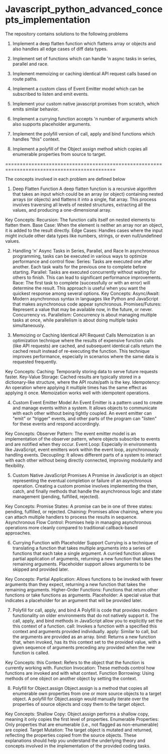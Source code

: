# Javascript_python_advanced_concepts_implementation
The repository contains solutions to the following problems

1. Implement a deep flatten function which flattens array
or objects and also handles all edge cases of diff data
types.

3. Implement set of functions which can handle 'n async
tasks in series, parallel and race.

5. Implement memoizing or caching identical API request
calls based on route paths.

7. Implement a custom class of Event Emitter model
which can be subscribed to listen and emit events.

9. Implement your custom native javascript promises from
scratch, which emits similar behavior.

11. Implement a currying function accepts 'n number of
arguments which also supports placeholder arguments.

13. Implement the polyfill version of call, apply and bind
functions which handles "this" context.

15. Implement a polyfill of the Object assign method which
copies all enumerable properties from source to target.

============================================================================================

The concepts involved in each problem are defined below

1. Deep Flatten Function
A deep flatten function is a recursive algorithm that takes an input which could be an array (or object) containing nested arrays (or objects) and flattens it into a single, flat array. This process involves traversing all levels of nested structures, extracting all the values, and producing a one-dimensional array.

Key Concepts:
Recursion: The function calls itself on nested elements to flatten them.
Base Case: When the element is neither an array nor an object, it is added to the result directly.
Edge Cases: Handles cases where the input might include other data types like numbers, strings, or even null/undefined values.

2. Handling 'n' Async Tasks in Series, Parallel, and Race
In asynchronous programming, tasks can be executed in various ways to optimize performance and control flow:
Series: Tasks are executed one after another. Each task waits for the previous one to complete before starting.
Parallel: Tasks are executed concurrently without waiting for others to finish. This can lead to significant performance improvements.
Race: The first task to complete (successfully or with an error) will determine the result. This approach is useful when you want the quickest response among several options.
Key Concepts:
Async/Await: Modern asynchronous syntax in languages like Python and JavaScript that makes asynchronous code appear synchronous.
Promises/Futures: Represent a value that may be available now, in the future, or never.
Concurrency vs. Parallelism: Concurrency is about managing multiple tasks at once, while parallelism is about doing multiple tasks simultaneously.

3. Memoizing or Caching Identical API Request Calls
Memoization is an optimization technique where the results of expensive function calls (like API requests) are cached, and subsequent identical calls return the cached result instead of re-executing the function. This technique improves performance, especially in scenarios where the same data is requested frequently.

Key Concepts:
Caching: Temporarily storing data to serve future requests faster.
Key-Value Storage: Cached results are typically stored in a dictionary-like structure, where the API route/path is the key.
Idempotency: An operation where applying it multiple times has the same effect as applying it once. Memoization works well with idempotent operations.

4. Custom Event Emitter Model
An Event Emitter is a pattern used to create and manage events within a system. It allows objects to communicate with each other without being tightly coupled. An event emitter can "emit" or "trigger" events, and other parts of the program can "listen" for these events and respond accordingly.

Key Concepts:
Observer Pattern: The event emitter model is an implementation of the observer pattern, where objects subscribe to events and are notified when they occur.
Event Loop: Especially in environments like JavaScript, event emitters work within the event loop, asynchronously handling events.
Decoupling: It allows different parts of a system to interact with each other without being directly connected, improving modularity and flexibility.

5. Custom Native JavaScript Promises
A Promise in JavaScript is an object representing the eventual completion or failure of an asynchronous operation. Creating a custom promise involves implementing the then, catch, and finally methods that handle the asynchronous logic and state management (pending, fulfilled, rejected).

Key Concepts:
Promise States: A promise can be in one of three states: pending, fulfilled, or rejected.
Chaining: Promises allow chaining, where you can attach multiple handlers to process the results in sequence.
Asynchronous Flow Control: Promises help in managing asynchronous operations more cleanly compared to traditional callback-based approaches.

6. Currying Function with Placeholder Support
Currying is a technique of translating a function that takes multiple arguments into a series of functions that each take a single argument. A curried function allows partial application of arguments, returning a new function that takes the remaining arguments. Placeholder support allows arguments to be skipped and provided later.

Key Concepts:
Partial Application: Allows functions to be invoked with fewer arguments than they expect, returning a new function that takes the remaining arguments.
Higher-Order Functions: Functions that return other functions or take functions as arguments.
Placeholder: A special value that indicates a placeholder for an argument that will be provided later.

7. Polyfill for call, apply, and bind
A Polyfill is code that provides modern functionality on older environments that do not natively support it. The call, apply, and bind methods in JavaScript allow you to explicitly set the this context of a function.
call: Invokes a function with a specified this context and arguments provided individually.
apply: Similar to call, but the arguments are provided as an array.
bind: Returns a new function that, when invoked, has its this context set to the provided value, with a given sequence of arguments preceding any provided when the new function is called.

Key Concepts:
this Context: Refers to the object that the function is currently working with.
Function Invocation: These methods control how functions are invoked and with what context.
Function Borrowing: Using methods of one object on another object by setting the context.

8. Polyfill for Object.assign
Object.assign is a method that copies all enumerable own properties from one or more source objects to a target object. A polyfill for Object.assign would manually iterate over the properties of source objects and copy them to the target object.

Key Concepts:
Shallow Copy: Object.assign performs a shallow copy, meaning it only copies the first level of properties.
Enumerable Properties: Only properties that are enumerable (i.e., not flagged as non-enumerable) are copied.
Target Mutation: The target object is mutated and returned, reflecting the properties copied from the source objects.
These explanations should help you understand the underlying theory and concepts involved in the implementation of the provided coding tasks.

